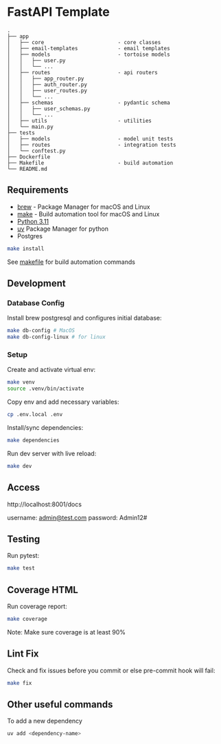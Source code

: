 # FastAPI Template

```
.
├── app
│   ├── core                        - core classes
│   ├── email-templates             - email templates
│   ├── models                      - tortoise models
│   │   ├── user.py
│   │   └── ...
│   ├── routes                      - api routers
│   │   ├── app_router.py
│   │   ├── auth_router.py
│   │   ├── user_routes.py
│   │   └── ...
│   ├── schemas                     - pydantic schema
│   │   ├── user_schemas.py
│   │   └── ...
│   ├── utils                       - utilities
│   └── main.py
├── tests
│   ├── models                      - model unit tests
│   ├── routes                      - integration tests
│   └── conftest.py
├── Dockerfile          
├── Makefile                        - build automation
└── README.md
```

## Requirements
* [brew](https://brew.sh/) - Package Manager for macOS and Linux
* [make](https://formulae.brew.sh/formula/make) - Build automation tool for macOS and Linux
* [Python 3.11](https://www.python.org/downloads/release/python-3110/)
* [uv](https://docs.astral.sh/uv/) Package Manager for python
* Postgres
    
```sh
make install
```

See [makefile](Makefile) for build automation commands


## Development

### Database Config

Install brew postgresql and configures initial database:
```sh
make db-config # MacOS
make db-config-linux # for linux
```

### Setup

Create and activate virtual env:
```sh
make venv
source .venv/bin/activate
```

Copy env and add necessary variables:
```sh
cp .env.local .env
```

Install/sync dependencies:
```sh
make dependencies
```

Run dev server with live reload:
```sh
make dev
```

## Access
http://localhost:8001/docs

username: admin@test.com
password: Admin12#


## Testing

Run pytest:
```sh
make test
```

## Coverage HTML

Run coverage report:
```sh
make coverage
```
Note: Make sure coverage is at least 90%

## Lint Fix

Check and fix issues before you commit or else pre-commit hook will fail:
```sh
make fix
```

## Other useful commands

To add a new dependency
```sh
uv add <dependency-name>
```
